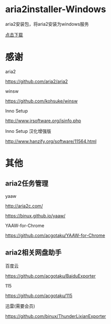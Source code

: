 # aria2installer-Windows
aria2安装包，将aria2安装为windows服务 

[点击下载](https://github.com/benx203/aria2installer-Windows/releases/download/1.32/aria2setup.exe)

# 感谢

aria2

https://github.com/aria2/aria2

winsw

https://github.com/kohsuke/winsw

Inno Setup

http://www.jrsoftware.org/isinfo.php

Inno Setup 汉化增强版

http://www.hanzify.org/software/11564.html

# 其他
## aria2任务管理

yaaw

http://aria2c.com/

https://binux.github.io/yaaw/  

YAAW-for-Chrome

https://github.com/acgotaku/YAAW-for-Chrome

## aria2相关网盘助手

百度云

https://github.com/acgotaku/BaiduExporter 

115

https://github.com/acgotaku/115 

迅雷(需要会员)

https://github.com/binux/ThunderLixianExporter  
